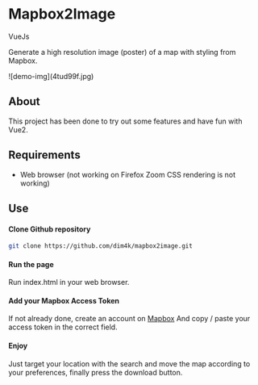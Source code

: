 Mapbox2Image
=====
<p>VueJs</p>
<p>Generate a high resolution image (poster) of a map with styling from Mapbox.</p>
![demo-img](4tud99f.jpg)

About
----
This project has been done to try out some features and have fun with Vue2.

Requirements
----
* Web browser (not working on Firefox Zoom CSS rendering is not working)

Use
----
#### Clone Github repository
```sh
git clone https://github.com/dim4k/mapbox2image.git
```

#### Run the page
Run index.html in your web browser.

#### Add your Mapbox Access Token
If not already done, create an account on [Mapbox](https://www.mapbox.com/)
And copy / paste your access token in the correct field.

#### Enjoy
Just target your location with the search and move the map according to your preferences, finally press the download button.